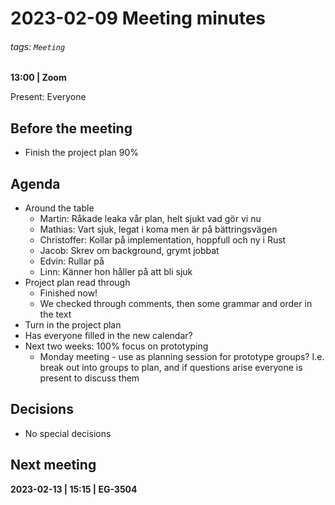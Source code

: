 # 2023-02-09 Meeting minutes
###### tags: `Meeting`
**13:00 | Zoom**

Present: Everyone

## Before the meeting
* Finish the project plan 90%

## Agenda
* Around the table
    * Martin: Råkade leaka vår plan, helt sjukt vad gör vi nu
    * Mathias: Vart sjuk, legat i koma men är på bättringsvägen
    * Christoffer: Kollar på implementation, hoppfull och ny i Rust
    * Jacob: Skrev om background, grymt jobbat
    * Edvin: Rullar på
    * Linn: Känner hon håller på att bli sjuk
* Project plan read through
    * Finished now!
    * We checked through comments, then some grammar and order in the text
* Turn in the project plan
* Has everyone filled in the new calendar?
* Next two weeks: 100% focus on prototyping
  * Monday meeting - use as planning session for prototype groups? I.e. break out into groups to plan, and if questions arise everyone is present to discuss them

## Decisions
* No special decisions

## Next meeting

**2023-02-13 | 15:15 | EG-3504**

 